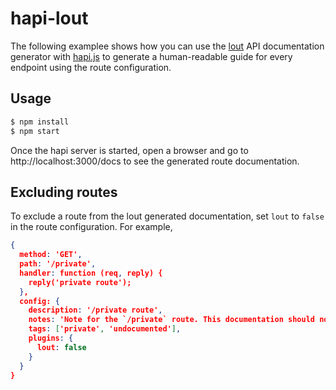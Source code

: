 # hapi-lout

The following examplee shows how you can use the [lout](https://github.com/hapijs/lout) API documentation generator with [hapi.js](http://hapijs.com/) to generate a human-readable guide for every endpoint using the route configuration.

## Usage

```sh
$ npm install
$ npm start
```

Once the hapi server is started, open a browser and go to http://localhost:3000/docs to see the generated route documentation.

## Excluding routes

To exclude a route from the lout generated documentation, set `lout` to `false` in the route configuration. For example,

```json
{
  method: 'GET',
  path: '/private',
  handler: function (req, reply) {
    reply('private route');
  },
  config: {
    description: '/private route',
    notes: 'Note for the `/private` route. This documentation should not appear in /docs.',
    tags: ['private', 'undocumented'],
    plugins: {
      lout: false
    }
  }
}
```